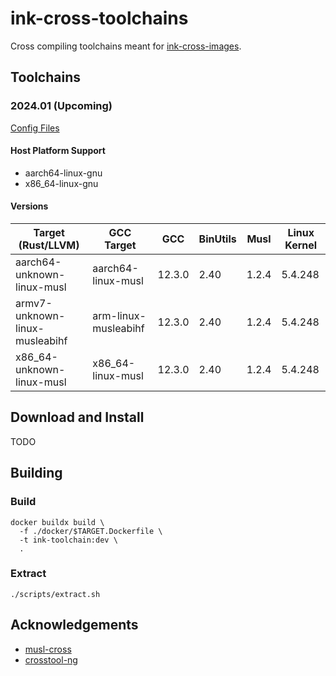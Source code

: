 # ink-cross-toolchains

Cross compiling toolchains meant for [ink-cross-images](https://github.com/cargo-prebuilt/ink-cross-images).

## Toolchains

### 2024.01 (Upcoming)

[Config Files](https://github.com/cargo-prebuilt/ink-cross-toolchains/tree/v2024.01/config)

#### Host Platform Support

- aarch64-linux-gnu
- x86_64-linux-gnu

#### Versions

| Target (Rust/LLVM)             | GCC Target           | GCC    | BinUtils | Musl  | Linux Kernel |
|--------------------------------|----------------------|--------|----------|-------|--------------|
| aarch64-unknown-linux-musl     | aarch64-linux-musl   | 12.3.0 | 2.40     | 1.2.4 | 5.4.248      |
| armv7-unknown-linux-musleabihf | arm-linux-musleabihf | 12.3.0 | 2.40     | 1.2.4 | 5.4.248      |
| x86_64-unknown-linux-musl      | x86_64-linux-musl    | 12.3.0 | 2.40     | 1.2.4 | 5.4.248      |

## Download and Install

TODO

## Building

### Build

```shell
docker buildx build \
  -f ./docker/$TARGET.Dockerfile \
  -t ink-toolchain:dev \
  .
```

### Extract

```shell
./scripts/extract.sh
```

## Acknowledgements

- [musl-cross](https://github.com/musl-cross/musl-cross)
- [crosstool-ng](https://github.com/crosstool-ng/crosstool-ng)

